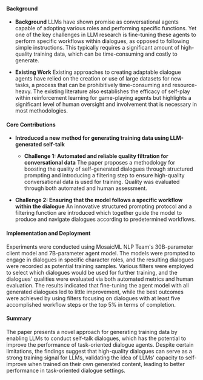 #### Background
- **Background**
LLMs have shown promise as conversational agents capable of adopting various roles and performing specific functions. Yet one of the key challenges in LLM research is fine-tuning these agents to perform specific workflows within dialogues, as opposed to following simple instructions. This typically requires a significant amount of high-quality training data, which can be time-consuming and costly to generate.

- **Existing Work**
Existing approaches to creating adaptable dialogue agents have relied on the creation or use of large datasets for new tasks, a process that can be prohibitively time-consuming and resource-heavy. The existing literature also establishes the efficacy of self-play within reinforcement learning for game-playing agents but highlights a significant level of human oversight and involvement that is necessary in most methodologies.

#### Core Contributions
  - **Introduced a new method for generating training data using LLM-generated self-talk**
      - **Challenge 1: Automated and reliable quality filtration for conversational data**
        The paper proposes a methodology for boosting the quality of self-generated dialogues through structured prompting and introducing a filtering step to ensure high-quality conversational data is used for training. Quality was evaluated through both automated and human assessment.

  - **Challenge 2: Ensuring that the model follows a specific workflow within the dialogue**
         An innovative structured prompting protocol and a filtering function are introduced which together guide the model to produce and navigate dialogues according to predetermined workflows.

#### Implementation and Deployment
Experiments were conducted using MosaicML NLP Team's 30B-parameter client model and 7B-parameter agent model. The models were prompted to engage in dialogues in specific character roles, and the resulting dialogues were recorded as potential training samples. Various filters were employed to select which dialogues would be used for further training, and the dialogues' qualities were evaluated via both automated metrics and human evaluation. The results indicated that fine-tuning the agent model with all generated dialogues led to little improvement, while the best outcomes were achieved by using filters focusing on dialogues with at least five accomplished workflow steps or the top 5% in terms of completion.

#### Summary
The paper presents a novel approach for generating training data by enabling LLMs to conduct self-talk dialogues, which has the potential to improve the performance of task-oriented dialogue agents. Despite certain limitations, the findings suggest that high-quality dialogues can serve as a strong training signal for LLMs, validating the idea of LLMs' capacity to self-improve when trained on their own generated content, leading to better performance in task-oriented dialogue settings.